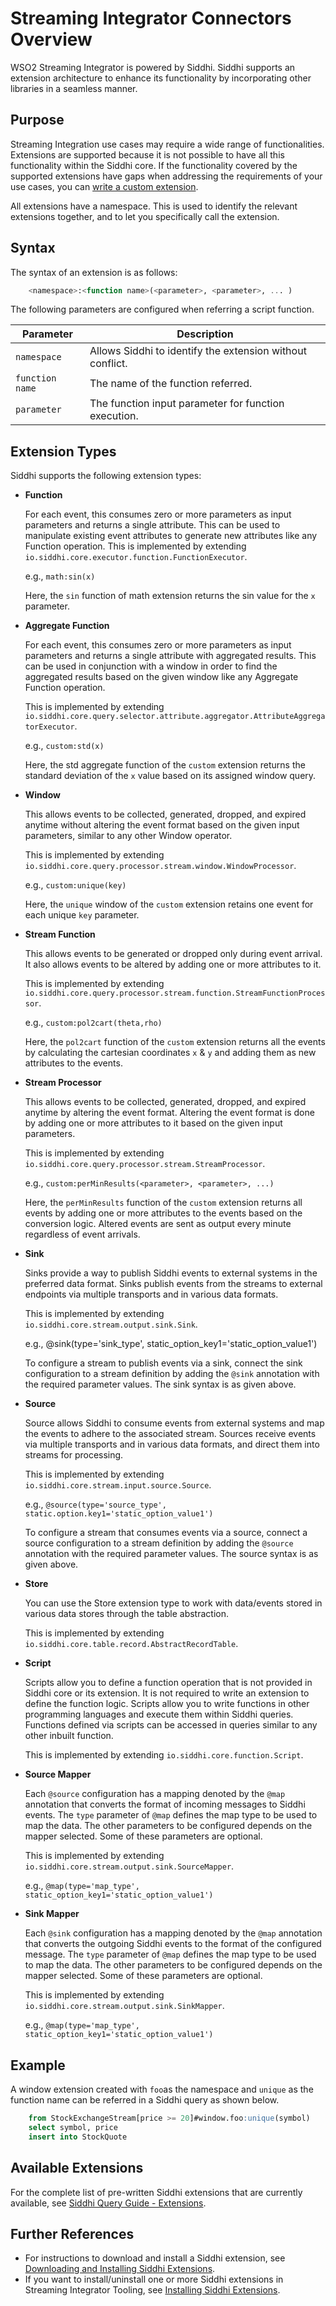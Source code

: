 # Streaming Integrator Connectors Overview

WSO2 Streaming Integrator is powered by Siddhi. Siddhi supports an extension architecture to enhance its functionality by incorporating other libraries in a seamless manner.

## Purpose

Streaming Integration use cases may require a wide range of functionalities. Extensions are supported because it is not possible to have all this functionality within the Siddhi core. If the functionality covered by the supported extensions have gaps when addressing the requirements of your use cases, you can [write a custom extension]({{base_path}}/streaming/connectors/writing-custom-siddhi-extensions).

All extensions have a namespace. This is used to identify the relevant extensions together, and to let you specifically call the extension.


## Syntax

The syntax of an extension is as follows:

```sql
    <namespace>:<function name>(<parameter>, <parameter>, ... )
```

The following parameters are configured when referring a script function.

|**Parameter**  |**Description**                                          |
|---------------|---------------------------------------------------------|
|`namespace`    |Allows Siddhi to identify the extension without conflict.|
|`function name`|The name of the function referred.                       |
|`parameter`    |The function input parameter for function execution.     |

## Extension Types

Siddhi supports the following extension types:

- **Function**

    For each event, this consumes zero or more parameters as input parameters and returns a single attribute. This can be used to manipulate existing event attributes to generate new attributes like any Function operation.
    This is implemented by extending `io.siddhi.core.executor.function.FunctionExecutor`.
    
    e.g., `math:sin(x)`
    
    Here, the `sin` function of math extension returns the sin value for the `x` parameter.
    
- **Aggregate Function**

    For each event, this consumes zero or more parameters as input parameters and returns a single attribute with aggregated results. This can be used in conjunction with a window in order to find the aggregated results based on the given window like any Aggregate Function operation.
    
    This is implemented by extending `io.siddhi.core.query.selector.attribute.aggregator.AttributeAggregatorExecutor`.
    
    e.g., `custom:std(x)`
    
    Here, the std aggregate function of the `custom` extension returns the standard deviation of the `x` value based on its assigned window query.

- **Window**

    This allows events to be collected, generated, dropped, and expired anytime without altering the event format based on the given input parameters, similar to any other Window operator.
    
    This is implemented by extending `io.siddhi.core.query.processor.stream.window.WindowProcessor`.
    
    e.g., `custom:unique(key)`
    
    Here, the `unique` window of the `custom` extension retains one event for each unique `key` parameter.
    
- **Stream Function**

    This allows events to be generated or dropped only during event arrival. It also allows events to be altered by adding one or more attributes to it.
    
    This is implemented by extending `io.siddhi.core.query.processor.stream.function.StreamFunctionProcessor`.
    
    e.g., `custom:pol2cart(theta,rho)`
    
    Here, the `pol2cart` function of the `custom` extension returns all the events by calculating the cartesian coordinates `x` & `y` and adding them as new attributes to the events.

- **Stream Processor**

    This allows events to be collected, generated, dropped, and expired anytime by altering the event format. Altering the event format is done by adding one or more attributes to it based on the given input parameters.
    
    This is implemented by extending `io.siddhi.core.query.processor.stream.StreamProcessor`.
    
    e.g., `custom:perMinResults(<parameter>, <parameter>, ...)`
    
    Here, the `perMinResults` function of the `custom` extension returns all events by adding one or more attributes to the events based on the conversion logic. Altered events are sent as output every minute regardless of event arrivals.

- **Sink**

    Sinks provide a way to publish Siddhi events to external systems in the preferred data format. Sinks publish events from the streams to external endpoints via multiple transports and in various data formats.
    
    This is implemented by extending `io.siddhi.core.stream.output.sink.Sink`.
    
    e.g., @sink(type='sink_type', static_option_key1='static_option_value1')
    
    To configure a stream to publish events via a sink, connect the sink configuration to a stream definition by adding the `@sink` annotation with the required parameter values. The sink syntax is as given above.

- **Source**

    Source allows Siddhi to consume events from external systems and map the events to adhere to the associated stream. Sources receive events via multiple transports and in various data formats, and direct them into streams for processing.
    
    This is implemented by extending `io.siddhi.core.stream.input.source.Source`.
    
    e.g., `@source(type='source_type', static.option.key1='static_option_value1')`
    
    To configure a stream that consumes events via a source, connect a source configuration to a stream definition by adding the `@source` annotation with the required parameter values. The source syntax is as given above.
    
- **Store**

    You can use the Store extension type to work with data/events stored in various data stores through the table abstraction.
    
    This is implemented by extending `io.siddhi.core.table.record.AbstractRecordTable`.

- **Script**

    Scripts allow you to define a function operation that is not provided in Siddhi core or its extension. It is not required to write an extension to define the function logic. Scripts allow you to write functions in other programming languages and execute them within Siddhi queries. Functions defined via scripts can be accessed in queries similar to any other inbuilt function.
    
    This is implemented by extending `io.siddhi.core.function.Script`.

- **Source Mapper**

    Each `@source` configuration has a mapping denoted by the `@map` annotation that converts the format of incoming messages to Siddhi events. The `type` parameter of `@map` defines the map type to be used to map the data. The other parameters to be configured depends on the mapper selected. Some of these parameters are optional.
    
    This is implemented by extending `io.siddhi.core.stream.output.sink.SourceMapper`.
    
    e.g., `@map(type='map_type', static_option_key1='static_option_value1')`

- **Sink Mapper**

    Each `@sink` configuration has a mapping denoted by the `@map` annotation that converts the outgoing Siddhi events to the format of the configured message. The `type` parameter of `@map` defines the map type to be used to map the data. The other parameters to be configured depends on the mapper selected. Some of these parameters are optional.
    
    This is implemented by extending `io.siddhi.core.stream.output.sink.SinkMapper`.
    
    e.g., `@map(type='map_type', static_option_key1='static_option_value1')`
    
## Example

A window extension created with `foo`as the namespace and `unique` as the function name can be referred in a Siddhi query as shown below.

```sql
    from StockExchangeStream[price >= 20]#window.foo:unique(symbol)
    select symbol, price
    insert into StockQuote
```

## Available Extensions

For the complete list of pre-written Siddhi extensions that are currently available, see [Siddhi Query Guide -  Extensions](https://siddhi.io/en/v5.0/docs/extensions/).

## Further References

- For instructions to download and install a Siddhi extension, see [Downloading and Installing Siddhi Extensions]({{base_path}}/reference/streaming-connectors/downloading-and-installing-siddhi-extensions/).
- If you want to install/uninstall one or more Siddhi extensions in Streaming Integrator Tooling, see [Installing Siddhi Extensions]({{base_path}}/develop/streaming-apps/installing-siddhi-extensions/).